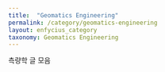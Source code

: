```yaml
---
title:  "Geomatics Engineering"
permalink: /category/geomatics-engineering
layout: enfycius_category
taxonomy: Geomatics Engineering
---
```


측량학 글 모음